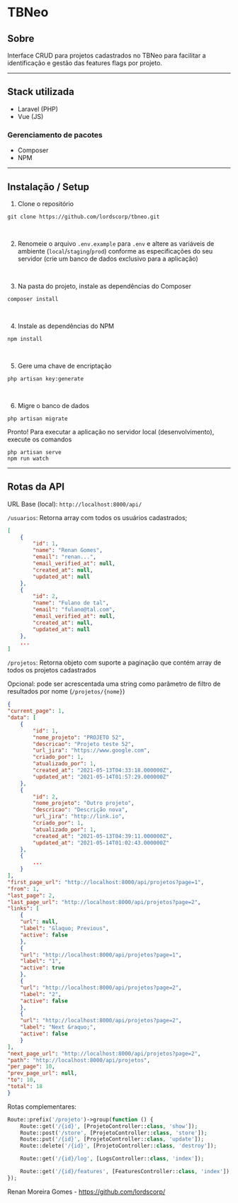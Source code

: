# TBNeo

## Sobre
Interface CRUD para projetos cadastrados no TBNeo para facilitar a identificação e gestão das features flags por projeto.

---

## Stack utilizada
- Laravel (PHP)
- Vue (JS)

### Gerenciamento de pacotes
- Composer
- NPM

---

## Instalação / Setup

1. Clone o repositório

```
git clone https://github.com/lordscorp/tbneo.git
```
<br>

2. Renomeie o arquivo `.env.example` para `.env` e altere as variáveis de ambiente (`local`/`staging`/`prod`) conforme as especificações do seu servidor (crie um banco de dados exclusivo para a aplicação)

<br>

3. Na pasta do projeto, instale as dependências do Composer
```
composer install
```
<br>

4. Instale as dependências do NPM
```
npm install
```
<br>

5. Gere uma chave de encriptação
```
php artisan key:generate
```
<br>

6. Migre o banco de dados
```
php artisan migrate
```


Pronto! Para executar a aplicação no servidor local (desenvolvimento), execute os comandos 
```
php artisan serve
npm run watch
```

---

## Rotas da API

URL Base (local): `http://localhost:8000/api/`

`/usuarios`: Retorna array com todos os usuários cadastrados;
```json
[
    {
        "id": 1,
        "name": "Renan Gomes",
        "email": "renan...",
        "email_verified_at": null,
        "created_at": null,
        "updated_at": null
    },
    {
        "id": 2,
        "name": "Fulano de tal",
        "email": "fulano@tal.com",
        "email_verified_at": null,
        "created_at": null,
        "updated_at": null
    },
    ...
]
```

`/projetos`: Retorna objeto com suporte a paginação que contém array de todos os projetos cadastrados

Opcional: pode ser acrescentada uma string como parâmetro de filtro de resultados por nome (`/projetos/{nome}`)

```json
{
"current_page": 1,
"data": [
    {
        "id": 1,
        "nome_projeto": "PROJETO 52",
        "descricao": "Projeto teste 52",
        "url_jira": "https://www.google.com",
        "criado_por": 1,
        "atualizado_por": 1,
        "created_at": "2021-05-13T04:33:18.000000Z",
        "updated_at": "2021-05-14T01:57:29.000000Z"
    },
    {
        "id": 2,
        "nome_projeto": "Outro projeto",
        "descricao": "Descrição nova",
        "url_jira": "http://link.io",
        "criado_por": 1,
        "atualizado_por": 1,
        "created_at": "2021-05-13T04:39:11.000000Z",
        "updated_at": "2021-05-14T01:02:43.000000Z"
    },
    {
        ...
    }
],
"first_page_url": "http://localhost:8000/api/projetos?page=1",
"from": 1,
"last_page": 2,
"last_page_url": "http://localhost:8000/api/projetos?page=2",
"links": [
    {
    "url": null,
    "label": "&laquo; Previous",
    "active": false
    },
    {
    "url": "http://localhost:8000/api/projetos?page=1",
    "label": "1",
    "active": true
    },
    {
    "url": "http://localhost:8000/api/projetos?page=2",
    "label": "2",
    "active": false
    },
    {
    "url": "http://localhost:8000/api/projetos?page=2",
    "label": "Next &raquo;",
    "active": false
    }
],
"next_page_url": "http://localhost:8000/api/projetos?page=2",
"path": "http://localhost:8000/api/projetos",
"per_page": 10,
"prev_page_url": null,
"to": 10,
"total": 18
}
```

Rotas complementares:

```php
Route::prefix('/projeto')->group(function () {
    Route::get('/{id}', [ProjetoController::class, 'show']);
    Route::post('/store', [ProjetoController::class, 'store']);
    Route::put('/{id}', [ProjetoController::class, 'update']);
    Route::delete('/{id}', [ProjetoController::class, 'destroy']);

    Route::get('/{id}/log', [LogsController::class, 'index']);

    Route::get('/{id}/features', [FeaturesController::class, 'index']);
});
```

Renan Moreira Gomes - https://github.com/lordscorp/